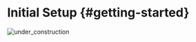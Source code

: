 # Initial Setup {#getting-started}

![under_construction](https://cdn.pixabay.com/photo/2013/07/12/15/39/under-construction-150271_960_720.png)

